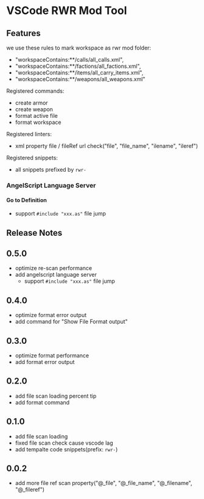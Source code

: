 # VSCode RWR Mod Tool

## Features

we use these rules to mark workspace as rwr mod folder:

-   "workspaceContains:\*\*/calls/all_calls.xml",
-   "workspaceContains:\*\*/factions/all_factions.xml",
-   "workspaceContains:\*\*/items/all_carry_items.xml",
-   "workspaceContains:\*\*/weapons/all_weapons.xml"

Registered commands:

-   create armor
-   create weapon
-   format active file
-   format workspace

Registered linters:

-   xml property file / fileRef url check("file", "file_name", "ilename", "ileref")

Registered snippets:

-   all snippets prefixed by `rwr-`

### AngelScript Language Server

#### Go to Definition

-   support `#include "xxx.as"` file jump

## Release Notes

## 0.5.0

-   optimize re-scan performance
-   add angelscript language server
    -   support `#include "xxx.as"` file jump

## 0.4.0

-   optimize format error output
-   add command for "Show File Format output"

## 0.3.0

-   optimize format performance
-   add format error output

## 0.2.0

-   add file scan loading percent tip
-   add format command

## 0.1.0

-   add file scan loading
-   fixed file scan check cause vscode lag
-   add tempalte code snippets(prefix: `rwr-`)

## 0.0.2

-   add more file ref scan property("@\_file", "@\_file_name", "@\_filename", "@\_fileref")
